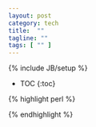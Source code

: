 ```yaml
---
layout: post
category: tech
title:  ""
tagline: ""
tags: [ "" ] 
---
```

{% include JB/setup %}

* TOC
{:toc}


{% highlight perl %}

{% endhighlight %}
